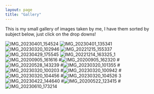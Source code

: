 ```yaml
---
layout: page
title: "Gallery"
---
```


This is my small gallery of images taken by me, I have them sorted by subject below, just click on the drop downs!

![IMG_20230401_154524](https://github.com/vincentkwok21/vincentkwok21.github.io/assets/137122312/723ac4c5-6f3e-4842-8269-ae36f6ed726c)
![IMG_20230401_135341](https://github.com/vincentkwok21/vincentkwok21.github.io/assets/137122312/b7c34954-8b57-4217-84cf-11fe2fcbd596)
![IMG_20230320_102946](https://github.com/vincentkwok21/vincentkwok21.github.io/assets/137122312/3ee8711b-58ce-45aa-a94b-bf666ed12f3c)
![IMG_20221215_155337](https://github.com/vincentkwok21/vincentkwok21.github.io/assets/137122312/60ab3f55-5062-4c37-a862-ec3e2eb1be1a)
![IMG_20230429_175545](https://github.com/vincentkwok21/vincentkwok21.github.io/assets/137122312/8c212bc4-ec4f-4948-8d91-642e45838053)
![IMG_20221214_163325_1](https://github.com/vincentkwok21/vincentkwok21.github.io/assets/137122312/94c5bc21-969b-482c-9d7d-78ea7ab838e8)
![IMG_20200905_161616](https://github.com/vincentkwok21/vincentkwok21.github.io/assets/137122312/a759369e-d50c-4937-a6ce-1ddb982f89da)
#![IMG_20200905_162320](https://github.com/vincentkwok21/vincentkwok21.github.io/assets/137122312/56b9f8d8-6910-486c-b93d-ec3bbdbc81ae)
#![IMG_20220528_143239](https://github.com/vincentkwok21/vincentkwok21.github.io/assets/137122312/3e58034f-eadc-48e9-9aef-7bdd0d2518a7)
#![IMG_20230320_101355](https://github.com/vincentkwok21/vincentkwok21.github.io/assets/137122312/39e436f4-b08b-4622-93c9-8f47a72b1ea1)
#![IMG_20230320_100203](https://github.com/vincentkwok21/vincentkwok21.github.io/assets/137122312/3c58d687-63a9-4aeb-9586-6b21a1ad38eb)
#![IMG_20230320_100942](https://github.com/vincentkwok21/vincentkwok21.github.io/assets/137122312/760bc823-ccd2-4e43-a3d8-c664605608bb)
#![IMG_20230320_104456](https://github.com/vincentkwok21/vincentkwok21.github.io/assets/137122312/551b8fc3-8641-4c8a-bffc-25160c86e081)
#![IMG_20230320_104526](https://github.com/vincentkwok21/vincentkwok21.github.io/assets/137122312/a00f19c8-c626-4e19-844d-c2159c3d29b7)
3![IMG_20230422_144640](https://github.com/vincentkwok21/vincentkwok21.github.io/assets/137122312/8a53a7ed-d284-4b43-8a94-0fca9f609028)
#![IMG_20200522_123415](https://github.com/vincentkwok21/vincentkwok21.github.io/assets/137122312/2eb0c930-5d6f-43b1-b523-6846335736d7)
#![IMG_20230610_173214](https://github.com/vincentkwok21/vincentkwok21.github.io/assets/137122312/a3e8908d-4de9-465f-b381-1bf0db669b36)
